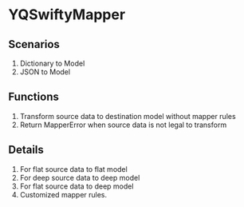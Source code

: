 # YQSwiftyMapper

## Scenarios
1. Dictionary to Model
2. JSON to Model

## Functions
1. Transform source data to destination model without mapper rules
2. Return MapperError when source data is not legal to transform

## Details
1. For flat source data to flat model
2. For deep source data to deep model
3. For flat source data to deep model
4. Customized mapper rules.
